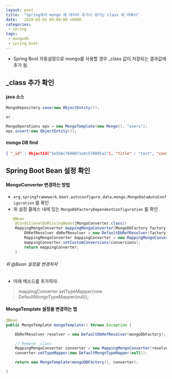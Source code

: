 ```yaml
---
layout: post
title:  "Spring에서 mongo 에 데이터 추가시 생기는 class 에 대해서"
date:   2020-03-01 09:00:00 +0900
categories:
 - spring
tags: 
 - mongodb
 - spring_boot
---
```


- Spring Boot 자동설정으로 mongo를 사용할 경우 _class 값이 저장되는 결과값에 추가 됨.

## _class 추가 확인 

#### java 소스

```java
MongoRepository.save(new ObjectEntity());

or

MongoOperations ops = new MongoTemplate(new Mongo(), "users");
ops.insert(new ObjectEntity());

```

#### mongo DB find
```json
{ "_id" : ObjectId("5e5b8c7600871a0c570885a1"), "title" : "test", "content" : "content!!", "_class" : "kr.geun.sample.ObjectEntity" }
```

## Spring Boot Bean 설정 확인

#### MongoConverter 변경하는 방법
- `org.springframework.boot.autoconfigure.data.mongo.MongoDataAutoConfiguration` 를 확인
- 위 설정 클래스 내에 있는 `MongoDbFactoryDependentConfiguration` 를 확인

```java
   @Bean
    @ConditionalOnMissingBean({MongoConverter.class})
    MappingMongoConverter mappingMongoConverter(MongoDbFactory factory, MongoMappingContext context, MongoCustomConversions conversions) {
        DbRefResolver dbRefResolver = new DefaultDbRefResolver(factory);
        MappingMongoConverter mappingConverter = new MappingMongoConverter(dbRefResolver, context);
        mappingConverter.setCustomConversions(conversions);
        return mappingConverter;
    }
```

###### 위 @Bean 설정을 변경하자
- 아래 메소드를 추가하자.

> mappingConverter.setTypeMapper(new DefaultMongoTypeMapper(null)); 


#### MongoTemplate 설정을 변경하는 법
```java
@Bean
public MongoTemplate mongoTemplate() throws Exception {

    DbRefResolver resolver = new DefaultDbRefResolver(mongoDbFactory);

    // Remove _class
    MappingMongoConverter converter = new MappingMongoConverter(resolver, new MongoMappingContext());
    converter.setTypeMapper(new DefaultMongoTypeMapper(null));

    return new MongoTemplate(mongoDBFactory(), converter);

}
```
